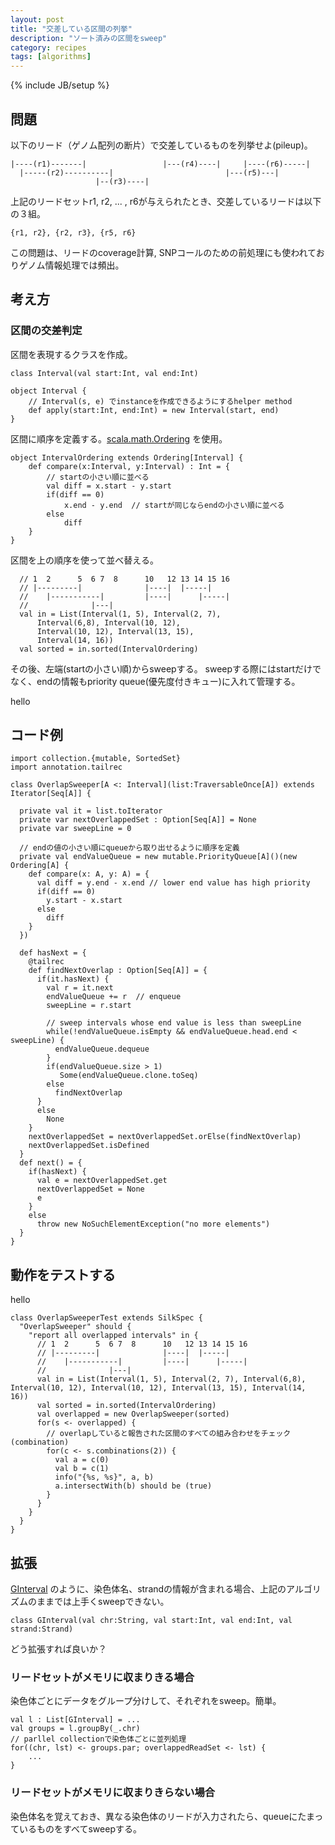 ```yaml
---
layout: post
title: "交差している区間の列挙"
description: "ソート済みの区間をsweep"
category: recipes
tags: [algorithms]
---
```

{% include JB/setup %}

## 問題

以下のリード（ゲノム配列の断片）で交差しているものを列挙せよ(pileup)。

	|----(r1)-------|                 |---(r4)----|     |----(r6)-----|
	  |-----(r2)----------|                         |---(r5)---|
	                   |--(r3)----|

上記のリードセットr1, r2, ... , r6が与えられたとき、交差しているリードは以下の３組。

	{r1, r2}, {r2, r3}, {r5, r6}

この問題は、リードのcoverage計算, SNPコールのための前処理にも使われておりゲノム情報処理では頻出。

## 考え方

### 区間の交差判定

区間を表現するクラスを作成。

	class Interval(val start:Int, val end:Int)

	object Interval {
		// Interval(s, e) でinstanceを作成できるようにするhelper method
		def apply(start:Int, end:Int) = new Interval(start, end)
	}

区間に順序を定義する。[scala.math.Ordering](http://www.scala-lang.org/api/current/scala/math/Ordering.html) を使用。
	
	object IntervalOrdering extends Ordering[Interval] {
		def compare(x:Interval, y:Interval) : Int = {
			// startの小さい順に並べる
			val diff = x.start - y.start
			if(diff == 0)
				x.end - y.end  // startが同じならendの小さい順に並べる
			else
				diff
		}
	}
	
区間を上の順序を使って並べ替える。

      // 1  2      5  6 7  8      10   12 13 14 15 16
      // |---------|              |----|  |-----|
      //    |-----------|         |----|      |-----|
      //              |---|
	  val in = List(Interval(1, 5), Interval(2, 7), 
		  Interval(6,8), Interval(10, 12), 
		  Interval(10, 12), Interval(13, 15), 
		  Interval(14, 16))
	  val sorted = in.sorted(IntervalOrdering)
  
	
その後、左端(startの小さい順)からsweepする。
sweepする際にはstartだけでなく、endの情報もpriority queue(優先度付きキュー)に入れて管理する。

hello

## コード例

    import collection.{mutable, SortedSet}
    import annotation.tailrec

    class OverlapSweeper[A <: Interval](list:TraversableOnce[A]) extends Iterator[Seq[A]] {
    
      private val it = list.toIterator
      private var nextOverlappedSet : Option[Seq[A]] = None
      private var sweepLine = 0

	  // endの値の小さい順にqueueから取り出せるように順序を定義
      private val endValueQueue = new mutable.PriorityQueue[A]()(new Ordering[A] {
        def compare(x: A, y: A) = {
          val diff = y.end - x.end // lower end value has high priority
          if(diff == 0)
            y.start - x.start
          else
            diff
        }
      })
    
      def hasNext = {
        @tailrec
        def findNextOverlap : Option[Seq[A]] = {
          if(it.hasNext) {
            val r = it.next
            endValueQueue += r  // enqueue
            sweepLine = r.start
    
            // sweep intervals whose end value is less than sweepLine
            while(!endValueQueue.isEmpty && endValueQueue.head.end < sweepLine) {
              endValueQueue.dequeue
            }
            if(endValueQueue.size > 1)
               Some(endValueQueue.clone.toSeq)
            else
              findNextOverlap
          }
          else
            None
        }
        nextOverlappedSet = nextOverlappedSet.orElse(findNextOverlap)
        nextOverlappedSet.isDefined
      }
      def next() = {
        if(hasNext) {
          val e = nextOverlappedSet.get
          nextOverlappedSet = None
          e
        }
        else
          throw new NoSuchElementException("no more elements")
      }
    }




## 動作をテストする

hello

    class OverlapSweeperTest extends SilkSpec {
      "OverlapSweeper" should {
        "report all overlapped intervals" in {
          // 1  2      5  6 7  8      10   12 13 14 15 16
          // |---------|              |----|  |-----|
          //    |-----------|         |----|      |-----|
          //              |---|
          val in = List(Interval(1, 5), Interval(2, 7), Interval(6,8), Interval(10, 12), Interval(10, 12), Interval(13, 15), Interval(14, 16))
		  val sorted = in.sorted(IntervalOrdering)
          val overlapped = new OverlapSweeper(sorted)
          for(s <- overlapped) {
    		// overlapしていると報告された区間のすべての組み合わせをチェック(combination)
            for(c <- s.combinations(2)) {
              val a = c(0)
              val b = c(1)
              info("{%s, %s}", a, b)
              a.intersectWith(b) should be (true)
            }
          }
        }
      }
    }


## 拡張

[GInterval](https://github.com/xerial/genome-weaver/blob/fba37256f6d372993989cc8e77bfab02a6700ae7/lens/src/main/scala/utgenome/weaver/lens/GenomeRange.scala#L258)
のように、染色体名、strandの情報が含まれる場合、上記のアルゴリズムのままでは上手くsweepできない。

	class GInterval(val chr:String, val start:Int, val end:Int, val strand:Strand) 

どう拡張すれば良いか？

### リードセットがメモリに収まりきる場合

染色体ごとにデータをグループ分けして、それぞれをsweep。簡単。

    val l : List[GInterval] = ...
    val groups = l.groupBy(_.chr) 
	// parllel collectionで染色体ごとに並列処理
	for((chr, lst) <- groups.par; overlappedReadSet <- lst) {
		...
	}
  
### リードセットがメモリに収まりきらない場合

染色体名を覚えておき、異なる染色体のリードが入力されたら、queueにたまっているものをすべてsweepする。


